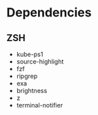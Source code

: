 # Dependencies

## ZSH

- kube-ps1
- source-highlight
- fzf
- ripgrep
- exa
- brightness
- z
- terminal-notifier
